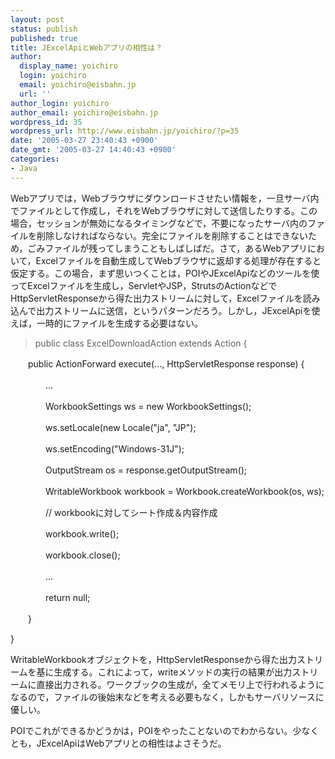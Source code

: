 ```yaml
---
layout: post
status: publish
published: true
title: JExcelApiとWebアプリの相性は？
author:
  display_name: yoichiro
  login: yoichiro
  email: yoichiro@eisbahn.jp
  url: ''
author_login: yoichiro
author_email: yoichiro@eisbahn.jp
wordpress_id: 35
wordpress_url: http://www.eisbahn.jp/yoichiro/?p=35
date: '2005-03-27 23:40:43 +0900'
date_gmt: '2005-03-27 14:40:43 +0900'
categories:
- Java
---
```


Webアプリでは，Webブラウザにダウンロードさせたい情報を，一旦サーバ内でファイルとして作成し，それをWebブラウザに対して送信したりする。この場合，セッションが無効になるタイミングなどで，不要になったサーバ内のファイルを削除しなければならない。完全にファイルを削除することはできないため，ごみファイルが残ってしまうこともしばしばだ。さて，あるWebアプリにおいて，Excelファイルを自動生成してWebブラウザに返却する処理が存在すると仮定する。この場合，まず思いつくことは，POIやJExcelApiなどのツールを使ってExcelファイルを生成し，ServletやJSP，StrutsのActionなどでHttpServletResponseから得た出力ストリームに対して，Excelファイルを読み込んで出力ストリームに送信，というパターンだろう。しかし，JExcelApiを使えば，一時的にファイルを生成する必要はない。

>public class ExcelDownloadAction extends Action {


　　public ActionForward execute(..., HttpServletResponse response) {


　　　　...


　　　　WorkbookSettings ws = new WorkbookSettings();


　　　　ws.setLocale(new Locale("ja", "JP");


　　　　ws.setEncoding("Windows-31J");


　　　　OutputStream os = response.getOutputStream();


　　　　WritableWorkbook workbook = Workbook.createWorkbook(os, ws);


　　　　// workbookに対してシート作成＆内容作成


　　　　workbook.write();


　　　　workbook.close();


　　　　...


　　　　return null;


　　}


}


WritableWorkbookオブジェクトを，HttpServletResponseから得た出力ストリームを基に生成する。これによって，writeメソッドの実行の結果が出力ストリームに直接出力される。ワークブックの生成が，全てメモリ上で行われるようになるので，ファイルの後始末などを考える必要もなく，しかもサーバリソースに優しい。

POIでこれができるかどうかは，POIをやったことないのでわからない。少なくとも，JExcelApiはWebアプリとの相性はよさそうだ。

